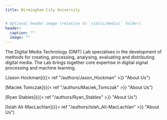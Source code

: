 ```yaml
---
title: Birmingham City University


# Optional header image (relative to `static/media/` folder).
header:
  caption: ""
  image: ""
---
```



The Digital Media Technology (DMT) Lab specialises in the development of methods for creating, processing, analysing, evaluating and distributing digital media. The Lab brings together core expertise in digital signal processing and machine learning.


[Jason Hockman]({{< ref "/authors/Jason_Hockman" >}} "About Us")

[Maciek Tomczak]({{< ref "/authors/Maciek_Tomczak" >}} "About Us")

[Ryan Stables]({{< ref "/authors/Ryan_Stables" >}} "About Us")

[Islah Ali-MacLachlan]({{< ref "/authors/Islah_Ali-MacLachlan" >}} "About Us")